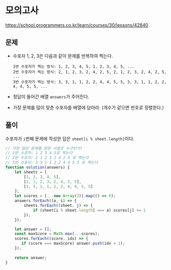# 모의고사

https://school.programmers.co.kr/learn/courses/30/lessons/42840



## 문제

- 수포자 1, 2, 3은 다음과 같이 문제를 반복하여 찍는다.

  ```
  1번 수포자가 찍는 방식: 1, 2, 3, 4, 5, 1, 2, 3, 4, 5, ...
  2번 수포자가 찍는 방식: 2, 1, 2, 3, 2, 4, 2, 5, 2, 1, 2, 3, 2, 4, 2, 5, ...
  3번 수포자가 찍는 방식: 3, 3, 1, 1, 2, 2, 4, 4, 5, 5, 3, 3, 1, 1, 2, 2, 4, 4, 5, 5, ...
  ```

- 정답이 들어간 배열 `answers`가 주어진다.

- 가장 문제를 많이 맞춘 수포자를 배열에 담아라. (개수가 같으면 번호로 정렬한다.)



## 풀이

수포자가 `i`번째 문제에 작성한 답은 `sheet[i % sheet.length]`이다.

```js
// 가장 많은 문제를 맞힌 사람은 누구인가?
// 1번 수포자: 1 2 3 4 5로 찍는다
// 2번 수포자: 2 1 2 3 2 4 2 5 로 찍는다
// 3번 수포자: 3 3 1 1 2 2 4 4 5 5 로 찍는다
function solution(answers) {
    let sheets = [
        [1, 2, 3, 4, 5],
        [2, 1, 2, 3, 2, 4, 2, 5],
        [3, 3, 1, 1, 2, 2, 4, 4, 5, 5]
    ];
    let scores = [...new Array(3)].map(() => 0);
    answers.forEach((a, i) => {
        sheets.forEach((sheet, j) => {
            if (sheet[i % sheet.length] === a) scores[j] += 1
        });
    });

    let answer = [];
    const maxScore = Math.max(...scores);
    scores.forEach((score, idx) => {
       if (score === maxScore) answer.push(idx + 1); 
    });
    
    return answer;
}
```

